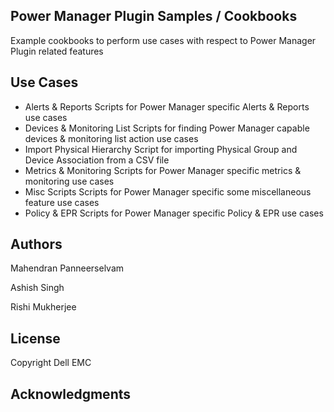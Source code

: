 ## Power Manager Plugin Samples / Cookbooks

Example cookbooks to perform use cases with respect to Power Manager Plugin related features

## Use Cases

* Alerts & Reports
	Scripts for Power Manager specific Alerts & Reports use cases
* Devices & Monitoring List
	Scripts for finding Power Manager capable devices & monitoring list action use cases
* Import Physical Hierarchy
	Script for importing Physical Group and Device Association from a CSV file
* Metrics & Monitoring
	Scripts for Power Manager specific metrics & monitoring use cases
* Misc Scripts
	Scripts for Power Manager specific some miscellaneous feature use cases
* Policy & EPR
	Scripts for Power Manager specific Policy & EPR use cases

## Authors
Mahendran Panneerselvam

Ashish Singh

Rishi Mukherjee

## License

Copyright Dell EMC

## Acknowledgments
